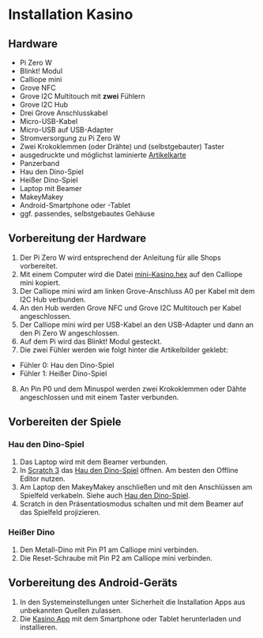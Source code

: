 # Installation Kasino

## Hardware

* Pi Zero W
* Blinkt! Modul
* Calliope mini
* Grove NFC
* Grove I2C Multitouch mit **zwei** Fühlern
* Grove I2C Hub
* Drei Grove Anschlusskabel
* Micro-USB-Kabel
* Micro-USB auf USB-Adapter
* Stromversorgung zu Pi Zero W
* Zwei Krokoklemmen (oder Drähte) und (selbstgebauter) Taster
* ausgedruckte und möglichst laminierte [Artikelkarte](https://github.com/infchem/T-Race/blob/master/Shops/Shop-Artikel.pdf)
* Panzerband
* Hau den Dino-Spiel
* Heißer Dino-Spiel
* Laptop mit Beamer
* MakeyMakey
* Android-Smartphone oder -Tablet
* ggf. passendes, selbstgebautes Gehäuse

## Vorbereitung der Hardware
1. Der Pi Zero W wird entsprechend der Anleitung für alle Shops vorbereitet.
2. Mit einem Computer wird die Datei [mini-Kasino.hex](https://github.com/infchem/T-Race/blob/master/Shops/Kasino/mini-Kasino.hex) auf den Calliope mini kopiert.
2. Der Calliope mini wird am linken Grove-Anschluss A0 per Kabel mit dem I2C Hub verbunden.
3. An den Hub werden Grove NFC und Grove I2C Multitouch per Kabel angeschlossen.
4. Der Calliope mini wird per USB-Kabel an den USB-Adapter und dann an den Pi Zero W angeschlossen.
5. Auf dem Pi wird das Blinkt! Modul gesteckt.
6. Die zwei Fühler werden wie folgt hinter die Artikelbilder geklebt:
* Fühler 0: Hau den Dino-Spiel
* Fühler 1: Heißer Dino-Spiel
8. An Pin P0 und dem Minuspol werden zwei Krokoklemmen oder Dähte angeschlossen und mit einem Taster verbunden.

## Vorbereiten der Spiele
### Hau den Dino-Spiel
1. Das Laptop wird mit dem Beamer verbunden.
2. In [Scratch 3](https://scratch.mit.edu) das [Hau den Dino-Spiel](https://github.com/infchem/T-Race/blob/master/Shops/Kasino/Hau%20den%20Dino.sb3) öffnen. Am besten den Offline Editor nutzen.
3. Am Laptop den MakeyMakey anschließen und mit den Anschlüssen am Spielfeld verkabeln. Siehe auch [Hau den Dino-Spiel](hau-den-dino.md).
4. Scratch in den Präsentatiosmodus schalten und mit dem Beamer auf das Spielfeld projizieren.

### Heißer Dino
1. Den Metall-Dino mit Pin P1 am Calliope mini verbinden.
2. Die Reset-Schraube mit Pin P2 am Calliope mini verbinden.

## Vorbereitung des Android-Geräts
1. In den Systemeinstellungen unter Sicherheit die Installation Apps aus unbekannten Quellen zulassen.
2. Die [Kasino App](https://github.com/infchem/T-Race/blob/master/Shops/Kasino/T_Race_Kasino.apk) mit dem Smartphone oder Tablet herunterladen und installieren.
